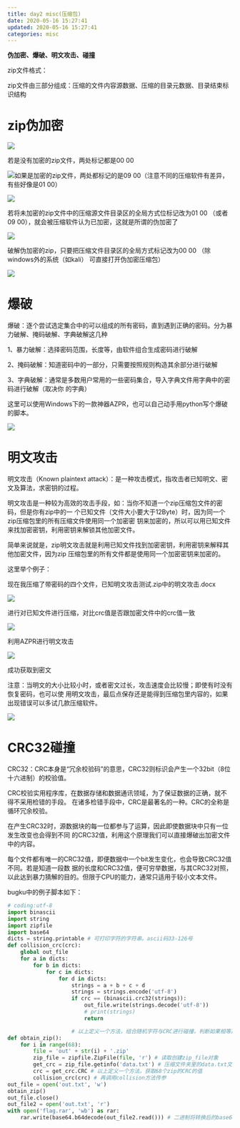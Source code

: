 ```yaml
---
title: day2 misc(压缩包)
date: 2020-05-16 15:27:41
updated: 2020-05-16 15:27:41
categories: misc
---
```


**伪加密、爆破、明文攻击、碰撞**<!--more-->

zip文件格式：

zip文件由三部分组成：压缩的文件内容源数据、压缩的目录元数据、目录结束标识结构 

# zip伪加密

![](https://img.npfs06.top/20210325154123.png?imageView2/0/q/75|watermark/2/text/bnBmczA2LnRvcA==/font/5b6u6L2v6ZuF6buR/fontsize/340/fill/IzAwMDAwMA==/dissolve/62/gravity/SouthEast/dx/10/dy/10) 



若是没有加密的zip文件，两处标记都是00 00

![](https://img.npfs06.top/20210325154213.png?imageView2/0/q/75|watermark/2/text/bnBmczA2LnRvcA==/font/5b6u6L2v6ZuF6buR/fontsize/340/fill/IzAwMDAwMA==/dissolve/62/gravity/SouthEast/dx/10/dy/10)如果是加密的zip文件，两处都标记的是09 00（注意不同的压缩软件有差异，有些好像是01 00）

 ![](https://img.npfs06.top/20210325154316.png?imageView2/0/q/75|watermark/2/text/bnBmczA2LnRvcA==/font/5b6u6L2v6ZuF6buR/fontsize/340/fill/IzAwMDAwMA==/dissolve/62/gravity/SouthEast/dx/10/dy/10)

 

若将未加密的zip文件中的压缩源文件目录区的全局方式位标记改为01 00 （或者09  00），就会被压缩软件认为已加密，这就是所谓的伪加密了

![](https://img.npfs06.top/20210325154356.png?imageView2/0/q/75|watermark/2/text/bnBmczA2LnRvcA==/font/5b6u6L2v6ZuF6buR/fontsize/340/fill/IzAwMDAwMA==/dissolve/62/gravity/SouthEast/dx/10/dy/10) 

破解伪加密的zip，只要把压缩文件目录区的全局方式标记改为00 00 （除windows外的系统（如kali） 可直接打开伪加密压缩包）

![](https://img.npfs06.top/20210325154415.png?imageView2/0/q/75|watermark/2/text/bnBmczA2LnRvcA==/font/5b6u6L2v6ZuF6buR/fontsize/340/fill/IzAwMDAwMA==/dissolve/62/gravity/SouthEast/dx/10/dy/10) 



# 爆破

爆破：逐个尝试选定集合中的可以组成的所有密码，直到遇到正确的密码。分为暴力破解、掩码破解、字典破解这几种

1、暴力破解：选择密码范围，长度等，由软件组合生成密码进行破解

2、掩码破解：知道密码中的一部分，只需要按照规则构造其余部分进行破解

3、字典破解：通常是多数用户常用的一些密码集合，导入字典文件用字典中的密码进行破解（取决你  的字典）



这里可以使用Windows下的一款神器AZPR，也可以自己动手用python写个爆破的脚本。

 ![](https://img.npfs06.top/20210325154456.png?imageView2/0/q/75|watermark/2/text/bnBmczA2LnRvcA==/font/5b6u6L2v6ZuF6buR/fontsize/340/fill/IzAwMDAwMA==/dissolve/62/gravity/SouthEast/dx/10/dy/10)

  

# 明文攻击

明文攻击（Known plaintext attack）：是一种攻击模式，指攻击者已知明文、密文及算法，求密钥的过程。

明文攻击是一种较为高效的攻击手段，如：当你不知道一个zip压缩包文件的密码，但是你有zip中的一  个已知文件（文件大小要大于12Byte）时，因为同一个zip压缩包里的所有压缩文件使用同一个加密密  钥来加密的，所以可以用已知文件来找加密密钥，利用密钥来解锁其他加密文件。

简单来说就是，zip明文攻击就是利用已知文件找到加密密钥，利用密钥来解释其他加密文件，因为zip  压缩包里的所有文件都是使用同一个加密密钥来加密的。

这里举个例子：

现在我压缩了带密码的四个文件，已知明文攻击测试.zip中的明文攻击.docx

![](https://img.npfs06.top/20210325154548.png?imageView2/0/q/75|watermark/2/text/bnBmczA2LnRvcA==/font/5b6u6L2v6ZuF6buR/fontsize/340/fill/IzAwMDAwMA==/dissolve/62/gravity/SouthEast/dx/10/dy/10)

 

 进行对已知文件进行压缩，对比crc值是否跟加密文件中的crc值一致

![](https://img.npfs06.top/20210325154844.png?imageView2/0/q/75|watermark/2/text/bnBmczA2LnRvcA==/font/5b6u6L2v6ZuF6buR/fontsize/340/fill/IzAwMDAwMA==/dissolve/62/gravity/SouthEast/dx/10/dy/10)



 

利用AZPR进行明文攻击

 

 ![](http://img.npfs06.top/20210325155026.png?imageView2/0/q/75|watermark/2/text/bnBmczA2LnRvcA==/font/5b6u6L2v6ZuF6buR/fontsize/340/fill/IzAwMDAwMA==/dissolve/62/gravity/SouthEast/dx/10/dy/10)

 成功获取到密文

注意：当明文的大小比较小时，或者密文过长，攻击速度会比较慢；即使有时没有恢复密码，也可以使  用明文攻击，最后点保存还是能得到压缩包里内容的，如果出现错误可以多试几款压缩软件。



![](https://img.npfs06.top/20210325155134.png?imageView2/0/q/75|watermark/2/text/bnBmczA2LnRvcA==/font/5b6u6L2v6ZuF6buR/fontsize/340/fill/IzAwMDAwMA==/dissolve/62/gravity/SouthEast/dx/10/dy/10)

# CRC32碰撞

CRC32：CRC本身是“冗余校验码”的意思，CRC32则标识会产生一个32bit（8位十六进制）的校验值。

CRC校验实用程序库，在数据存储和数据通讯领域，为了保证数据的正确，就不得不采用检错的手段。  在诸多检错手段中，CRC是最著名的一种。CRC的全称是循环冗余校验。

在产生CRC32时，源数据块的每一位都参与了运算，因此即使数据块中只有一位发生改变也会得到不同  的CRC32值，利用这个原理我们可以直接爆破出加密文件中的内容。

每个文件都有唯一的CRC32值，即便数据中一个bit发生变化，也会导致CRC32值不同。若是知道一段数   据的长度和CRC32值，便可穷举数据，与其CRC32对照，以此达到暴力猜解的目的。但限于CPU的能力，通常只适用于较小文本文件。

bugku中的例子脚本如下：

 

```python
# coding:utf-8
import binascii
import string
import zipfile
import base64
dicts = string.printable # 可打印字符的字符串。ascii码33-126号
def collision_crc(crc):
    global out_file
    for a in dicts:
        for b in dicts:
            for c in dicts:
                for d in dicts:
                    strings = a + b + c + d
                    strings = strings.encode('utf-8')
                    if crc == (binascii.crc32(strings)):
                        out_file.write(strings.decode('utf-8'))
                        # print(strings)
                        return

                    # 以上定义一个方法，组合随机字符与CRC进行碰撞，判断如果相等及写入 文件
def obtain_zip():
    for i in range(68):
        file = 'out' + str(i) + '.zip'
        zip_file = zipfile.ZipFile(file, 'r') # 读取创建zip_file对象
        get_crc = zip_file.getinfo('data.txt') # 压缩文件夹里的data.txt文件，获取文 档内指定的文件信息
        crc = get_crc.CRC # 以上定义一个方法，获取68个zip的CRC的值
        collision_crc(crc) # 再调用collision方法传参
out_file = open('out.txt', 'w')
obtain_zip()
out_file.close()
out_file2 = open('out.txt', 'r')
with open('flag.rar', 'wb') as rar:
    rar.write(base64.b64decode(out_file2.read())) # 二进制将转换后的base64位写入文 件
```

